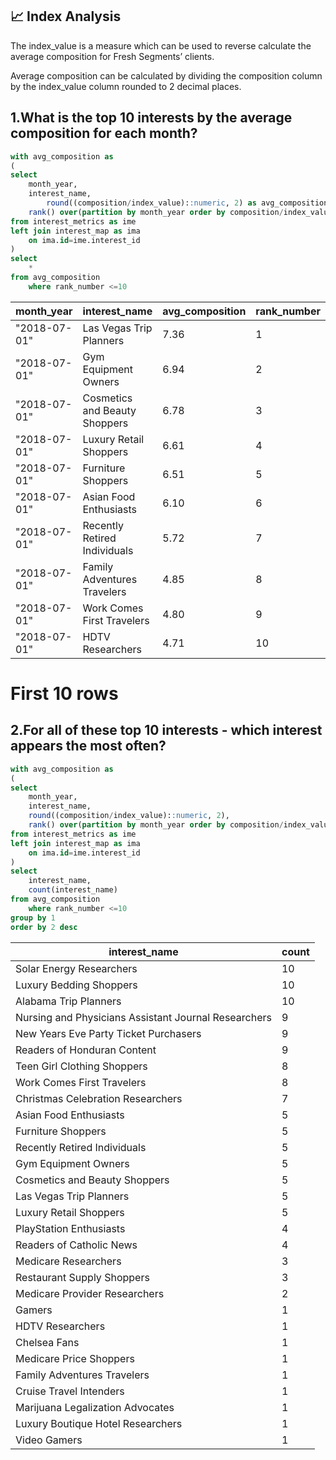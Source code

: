 ## 📈 Index Analysis

The index_value is a measure which can be used to reverse calculate the average composition for Fresh Segments’ clients.

Average composition can be calculated by dividing the composition column by the index_value column rounded to 2 decimal places.

## 1.What is the top 10 interests by the average composition for each month?
````sql
with avg_composition as 
(
select
	month_year,
	interest_name,
		round((composition/index_value)::numeric, 2) as avg_composition,
	rank() over(partition by month_year order by composition/index_value desc) as rank_number
from interest_metrics as ime
left join interest_map as ima 
	on ima.id=ime.interest_id
)
select 
	*
from avg_composition 
	where rank_number <=10
````
| month_year  | interest_name                       | avg_composition | rank_number |
|-------------|-------------------------------------|-----------------|-------------|
| "2018-07-01" | Las Vegas Trip Planners             | 7.36            | 1           |
| "2018-07-01" | Gym Equipment Owners                | 6.94            | 2           |
| "2018-07-01" | Cosmetics and Beauty Shoppers       | 6.78            | 3           |
| "2018-07-01" | Luxury Retail Shoppers              | 6.61            | 4           |
| "2018-07-01" | Furniture Shoppers                  | 6.51            | 5           |
| "2018-07-01" | Asian Food Enthusiasts              | 6.10            | 6           |
| "2018-07-01" | Recently Retired Individuals        | 5.72            | 7           |
| "2018-07-01" | Family Adventures Travelers         | 4.85            | 8           |
| "2018-07-01" | Work Comes First Travelers          | 4.80            | 9           |
| "2018-07-01" | HDTV Researchers                    | 4.71            | 10          |

# First 10 rows

## 2.For all of these top 10 interests - which interest appears the most often?
````sql
with avg_composition as 
(
select
	month_year,
	interest_name,
	round((composition/index_value)::numeric, 2),
	rank() over(partition by month_year order by composition/index_value desc) as rank_number
from interest_metrics as ime
left join interest_map as ima 
	on ima.id=ime.interest_id
)
select 
	interest_name,
	count(interest_name) 
from avg_composition 
	where rank_number <=10
group by 1	
order by 2 desc
````
| interest_name                                   | count |
|-------------------------------------------------|-------|
| Solar Energy Researchers                       | 10    |
| Luxury Bedding Shoppers                        | 10    |
| Alabama Trip Planners                          | 10    |
| Nursing and Physicians Assistant Journal Researchers | 9     |
| New Years Eve Party Ticket Purchasers          | 9     |
| Readers of Honduran Content                    | 9     |
| Teen Girl Clothing Shoppers                    | 8     |
| Work Comes First Travelers                     | 8     |
| Christmas Celebration Researchers              | 7     |
| Asian Food Enthusiasts                         | 5     |
| Furniture Shoppers                             | 5     |
| Recently Retired Individuals                   | 5     |
| Gym Equipment Owners                           | 5     |
| Cosmetics and Beauty Shoppers                  | 5     |
| Las Vegas Trip Planners                        | 5     |
| Luxury Retail Shoppers                         | 5     |
| PlayStation Enthusiasts                        | 4     |
| Readers of Catholic News                       | 4     |
| Medicare Researchers                          | 3     |
| Restaurant Supply Shoppers                     | 3     |
| Medicare Provider Researchers                  | 2     |
| Gamers                                         | 1     |
| HDTV Researchers                              | 1     |
| Chelsea Fans                                  | 1     |
| Medicare Price Shoppers                       | 1     |
| Family Adventures Travelers                    | 1     |
| Cruise Travel Intenders                        | 1     |
| Marijuana Legalization Advocates               | 1     |
| Luxury Boutique Hotel Researchers              | 1     |
| Video Gamers                                  | 1     |
